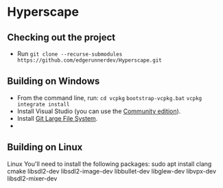 # Hyperscape

## Checking out the project

- Run `git clone --recurse-submodules https://github.com/edgerunnerdev/Hyperscape.git`

## Building on Windows

- From the command line, run:
	`cd vcpkg`
	`bootstrap-vcpkg.bat`
	`vcpkg integrate install`
- Install Visual Studio (you can use the [Community edition](https://visualstudio.microsoft.com/vs/community/)).
- Install [Git Large File System](https://git-lfs.github.com).
- 

## Building on Linux

Linux
You'll need to install the following packages:
sudo apt install clang cmake libsdl2-dev libsdl2-image-dev libbullet-dev libglew-dev libvpx-dev libsdl2-mixer-dev
